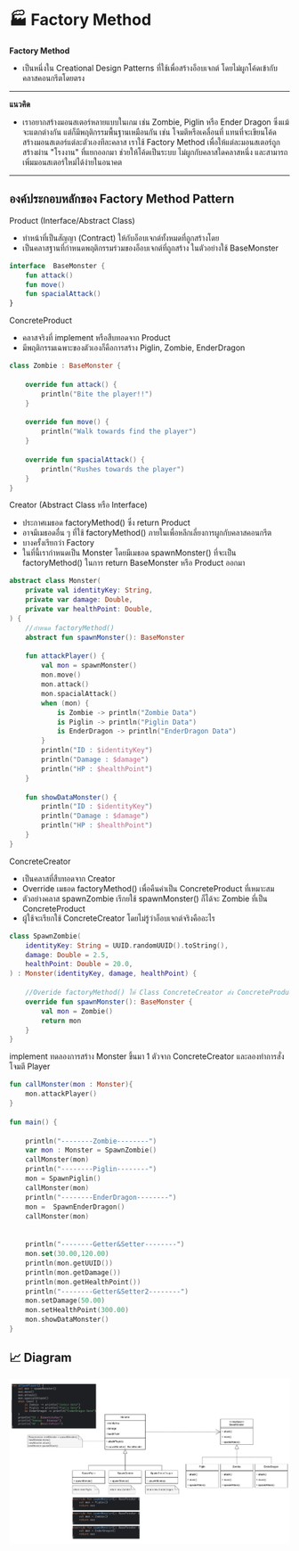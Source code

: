 # 🏭 Factory Method

**Factory Method**  
- เป็นหนึ่งใน Creational Design Patterns ที่ใช้เพื่อสร้างอ็อบเจกต์ โดยไม่ผูกโค้ดเข้ากับคลาสคอนกรีตโดยตรง
---
**แนวคิด**
- เราอยากสร้างมอนสเตอร์หลายแบบในเกม เช่น Zombie, Piglin หรือ Ender Dragon ซึ่งแม้จะแตกต่างกัน แต่ก็มีพฤติกรรมพื้นฐานเหมือนกัน เช่น โจมตีหรือเคลื่อนที่
แทนที่จะเขียนโค้ดสร้างมอนสเตอร์แต่ละตัวเองทีละคลาส เราใช้ Factory Method เพื่อให้แต่ละมอนสเตอร์ถูกสร้างผ่าน "โรงงาน" ที่แยกออกมา ช่วยให้โค้ดเป็นระบบ ไม่ผูกกับคลาสใดคลาสหนึ่ง และสามารถเพิ่มมอนสเตอร์ใหม่ได้ง่ายในอนาคต
---

## องค์ประกอบหลักของ Factory Method Pattern

Product (Interface/Abstract Class) 

- ทำหน้าที่เป็นสัญญา (Contract) ให้กับอ็อบเจกต์ทั้งหมดที่ถูกสร้างโดย 
- เป็นคลาสฐานที่กำหนดพฤติกรรมร่วมของอ็อบเจกต์ที่ถูกสร้าง ในตัวอย่างใช้ BaseMonster
```kotlin
interface  BaseMonster {
    fun attack()
    fun move()
    fun spacialAttack()
}
```

ConcreteProduct 
- คลาสจริงที่ implement หรือสืบทอดจาก Product
- มีพฤติกรรมเฉพาะของตัวเองก็คือการสร้าง Piglin, Zombie, EnderDragon
```kotlin
class Zombie : BaseMonster {

    override fun attack() {
        println("Bite the player!!")
    }

    override fun move() {
        println("Walk towards find the player")
    }

    override fun spacialAttack() {
        println("Rushes towards the player")
    }
}
```

Creator (Abstract Class หรือ Interface)
- ประกาศเมธอด factoryMethod() ซึ่ง return Product
- อาจมีเมธอดอื่น ๆ ที่ใช้ factoryMethod() ภายในเพื่อหลีกเลี่ยงการผูกกับคลาสคอนกรีต
- บางครั้งเรียกว่า Factory
- ในที่นี้เรากำหนดเป็น Monster โดยมีเมธอด spawnMonster() ที่จะเป็น factoryMethod() ในการ return BaseMonster หรือ Product ออกมา
```kotlin
abstract class Monster(
    private val identityKey: String,
    private var damage: Double,
    private var healthPoint: Double,
) {
    //กำหนด factoryMethod()
    abstract fun spawnMonster(): BaseMonster

    fun attackPlayer() {
        val mon = spawnMonster()
        mon.move()
        mon.attack()
        mon.spacialAttack()
        when (mon) {
            is Zombie -> println("Zombie Data")
            is Piglin -> println("Piglin Data")
            is EnderDragon -> println("EnderDragon Data")
        }
        println("ID : $identityKey")
        println("Damage : $damage")
        println("HP : $healthPoint")
    }

    fun showDataMonster() {
        println("ID : $identityKey")
        println("Damage : $damage")
        println("HP : $healthPoint")
    }
}
```


ConcreteCreator
- เป็นคลาสที่สืบทอดจาก Creator
- Override เมธอด factoryMethod() เพื่อคืนค่าเป็น ConcreteProduct ที่เหมาะสม
- ตัวอย่างคลาส spawnZombie เรีกยใช้ spawnMonster() ก็ได้จะ Zombie ที่เป็น ConcreteProduct
- ผู้ใช้จะเรียกใช้ ConcreteCreator โดยไม่รู้ว่าอ็อบเจกต์จริงคืออะไร
```kotlin
class SpawnZombie(
    identityKey: String = UUID.randomUUID().toString(),
    damage: Double = 2.5,
    healthPoint: Double = 20.0,
) : Monster(identityKey, damage, healthPoint) {

    //Overide factoryMethod() ให้ Class ConcreteCreator ส่ง ConcreteProduct กลับมา
    override fun spawnMonster(): BaseMonster {
        val mon = Zombie()
        return mon
    }
}
```
implement
ทดลองการสร้าง Monster ขึ้นมา 1 ตัวจาก ConcreteCreator และลองทำการสั่งโจมตี Player
```kotlin
fun callMonster(mon : Monster){
    mon.attackPlayer()
}

fun main() {

    println("--------Zombie--------")
    var mon : Monster = SpawnZombie()
    callMonster(mon)
    println("--------Piglin--------")
    mon = SpawnPiglin()
    callMonster(mon)
    println("--------EnderDragon--------")
    mon =  SpawnEnderDragon()
    callMonster(mon)


    println("--------Getter&Setter--------")
    mon.set(30.00,120.00)
    println(mon.getUUID())
    println(mon.getDamage())
    println(mon.getHealthPoint())
    println("--------Getter&Setter2--------")
    mon.setDamage(50.00)
    mon.setHealthPoint(300.00)
    mon.showDataMonster()
}
```
## 📈 Diagram

![Factory Method Diagram](./factory-method-diagram.jpg)
